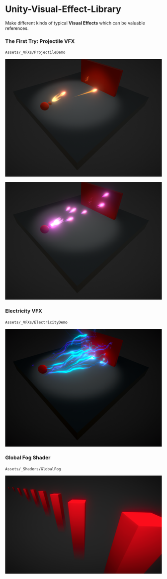 # Unity-Visual-Effect-Library

Make different kinds of typical **Visual Effects** which can be valuable references.

### The First Try: Projectile VFX
`Assets/_VFXs/ProjectileDemo`

![](./Images/Projectile_VFX1.png) 

![](./Images/Projectile_VFX2.png) 

### Electricity VFX
`Assets/_VFXs/ElectricityDemo`

![](./Images/Electicity_VFX.png) 

### Global Fog Shader
`Assets/_Shaders/GlobalFog`

![](./Images/GlobalFog_Shader.png) 